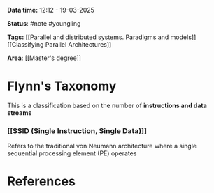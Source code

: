 **Data time:** 12:12 - 19-03-2025

**Status**: #note #youngling 

**Tags:** [[Parallel and distributed systems. Paradigms and models]] [[Classifying Parallel Architectures]]

**Area**: [[Master's degree]]
# Flynn's Taxonomy

This is a classification based on the number of **instructions and data streams**
### [[SSID (Single Instruction, Single Data)]]
Refers to the traditional von Neumann architecture where a single sequential processing element (PE) operates 
# References